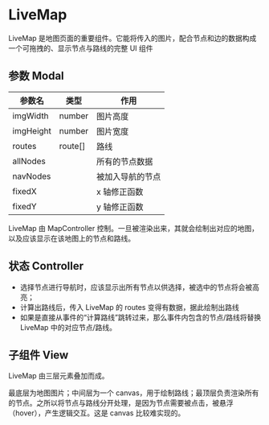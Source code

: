 # LiveMap

LiveMap 是地图页面的重要组件。它能将传入的图片，配合节点和边的数据构成一个可拖拽的、显示节点与路线的完整 UI 组件

## 参数 Modal

| 参数名    | 类型    | 作用             |
| --------- | ------- | ---------------- |
| imgWidth  | number  | 图片高度         |
| imgHeight | number  | 图片宽度         |
| routes    | route[] | 路线             |
| allNodes  |         | 所有的节点数据   |
| navNodes  |         | 被加入导航的节点 |
| fixedX    |         | x 轴修正函数     |
| fixedY    |         | y 轴修正函数     |

LiveMap 由 MapController 控制。一旦被渲染出来，其就会绘制出对应的地图，以及应该显示在该地图上的节点和路线。

## 状态 Controller

- 选择节点进行导航时，应该显示出所有节点以供选择，被选中的节点将会被高亮；
- 计算出路线后，传入 LiveMap 的 routes 变得有数据，据此绘制出路线
- 如果是直接从事件的“计算路线”跳转过来，那么事件内包含的节点/路线将替换 LiveMap 中的对应节点/路线。

## 子组件 View

LiveMap 由三层元素叠加而成。

最底层为地图图片；中间层为一个 canvas，用于绘制路线；最顶层负责渲染所有的节点。之所以将节点与路线分开处理，是因为节点需要被点击，被悬浮（hover），产生逻辑交互。这是 canvas 比较难实现的。